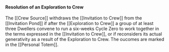 #### Resolution of an Exploration to Crew
The [[Crew Source]] withdraws the [[Invitation to Crew]] from the [[Invitation Pond]] if after the [[Exploration to Crew]] a group of at least three Dwellers convene to run a six-weeks Cycle Zero to work together in the terms expressed in the [[Invitation to Crew]], or if reconsiders its actual generativity as a result of the Exploration to Crew. The oucomes are marked in the [[Personal Totem]].